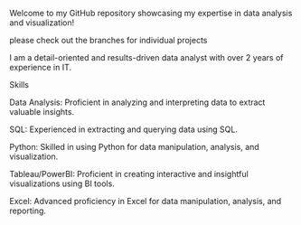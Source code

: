 
Welcome to my GitHub repository showcasing my expertise in data analysis and visualization! 

please check out the branches for individual projects

I am a detail-oriented and results-driven data analyst with over 2 years of experience in IT. 


Skills

Data Analysis: Proficient in analyzing and interpreting data to extract valuable insights.

SQL: Experienced in extracting and querying data using SQL.

Python: Skilled in using Python for data manipulation, analysis, and visualization.

Tableau/PowerBI: Proficient in creating interactive and insightful visualizations using BI tools.

Excel: Advanced proficiency in Excel for data manipulation, analysis, and reporting.
